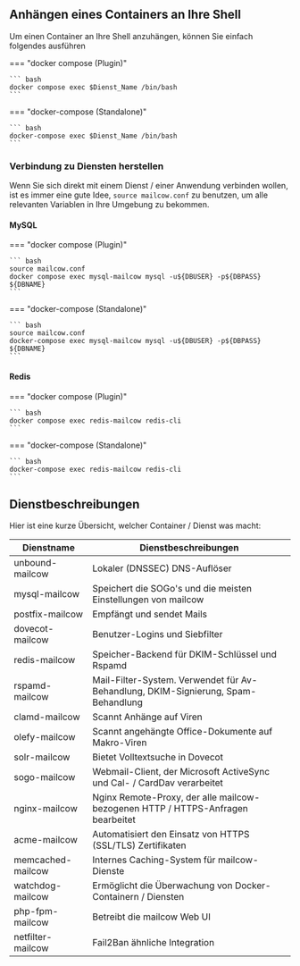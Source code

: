 ## Anhängen eines Containers an Ihre Shell

Um einen Container an Ihre Shell anzuhängen, können Sie einfach folgendes ausführen

=== "docker compose (Plugin)"

    ``` bash
    docker compose exec $Dienst_Name /bin/bash
    ```

=== "docker-compose (Standalone)"

    ``` bash
	docker-compose exec $Dienst_Name /bin/bash
    ```

### Verbindung zu Diensten herstellen

Wenn Sie sich direkt mit einem Dienst / einer Anwendung verbinden wollen, ist es immer eine gute Idee, `source mailcow.conf` zu benutzen, um alle relevanten Variablen in Ihre Umgebung zu bekommen.

#### MySQL


=== "docker compose (Plugin)"

    ``` bash
    source mailcow.conf
    docker compose exec mysql-mailcow mysql -u${DBUSER} -p${DBPASS} ${DBNAME}
    ```

=== "docker-compose (Standalone)"

    ``` bash
    source mailcow.conf
    docker-compose exec mysql-mailcow mysql -u${DBUSER} -p${DBPASS} ${DBNAME}
    ```

#### Redis

=== "docker compose (Plugin)"

    ``` bash
    docker compose exec redis-mailcow redis-cli
    ```

=== "docker-compose (Standalone)"

    ``` bash
	docker-compose exec redis-mailcow redis-cli
    ```

## Dienstbeschreibungen

Hier ist eine kurze Übersicht, welcher Container / Dienst was macht:

| Dienstname | Dienstbeschreibungen |
| ----------------- | ------------------------------------------------------------------------- |
| unbound-mailcow | Lokaler (DNSSEC) DNS-Auflöser |
| mysql-mailcow | Speichert die SOGo's und die meisten Einstellungen von mailcow |
| postfix-mailcow | Empfängt und sendet Mails |
| dovecot-mailcow | Benutzer-Logins und Siebfilter |
| redis-mailcow | Speicher-Backend für DKIM-Schlüssel und Rspamd |
| rspamd-mailcow | Mail-Filter-System. Verwendet für Av-Behandlung, DKIM-Signierung, Spam-Behandlung |
| clamd-mailcow | Scannt Anhänge auf Viren |
| olefy-mailcow | Scannt angehängte Office-Dokumente auf Makro-Viren |
| solr-mailcow | Bietet Volltextsuche in Dovecot |
| sogo-mailcow | Webmail-Client, der Microsoft ActiveSync und Cal- / CardDav verarbeitet |
| nginx-mailcow | Nginx Remote-Proxy, der alle mailcow-bezogenen HTTP / HTTPS-Anfragen bearbeitet |
| acme-mailcow | Automatisiert den Einsatz von HTTPS (SSL/TLS) Zertifikaten |
| memcached-mailcow | Internes Caching-System für mailcow-Dienste |
| watchdog-mailcow | Ermöglicht die Überwachung von Docker-Containern / Diensten |
| php-fpm-mailcow | Betreibt die mailcow Web UI |
| netfilter-mailcow | Fail2Ban ähnliche Integration |